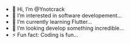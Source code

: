 - 👋 Hi, I’m @Ynotcrack
- 👀 I’m interested in software developement...
- 🌱 I’m currently learning Flutter...
- 💞️ I’m looking develop something incredible...
- ⚡ Fun fact: Coding is fun...

<!---
Ynotcrack/Ynotcrack is a ✨ special ✨ repository because its `README.md` (this file) appears on your GitHub profile.
You can click the Preview link to take a look at your changes.
--->

